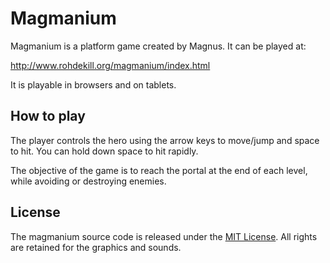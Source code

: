 # Magmanium

Magmanium is a platform game created by Magnus. It
can be played at:

   http://www.rohdekill.org/magmanium/index.html
   
It is playable in browsers and on tablets.

## How to play

The player controls the hero using the arrow keys to move/jump
and space to hit. You can hold down space to hit rapidly.

The objective of the game is to reach the portal at the end of
each level, while avoiding or destroying enemies.
   
## License

The magmanium source code is released under the [MIT License](http://opensource.org/licenses/MIT).
All rights are retained for the graphics and sounds.
